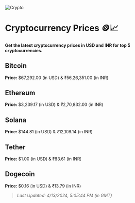 
![Crypto](https://www.techguide.com.au/wp-content/uploads/2020/11/crypto3.jpeg)

# Cryptocurrency Prices 🪙📈

#### Get the latest cryptocurrency prices in USD and INR for top 5 cryptocurrencies.

## Bitcoin

**Price:** $67,292.00 (in USD) & ₹56,26,351.00 (in INR)

## Ethereum

**Price:** $3,239.17 (in USD) & ₹2,70,832.00 (in INR)

## Solana

**Price:** $144.81 (in USD) & ₹12,108.14 (in INR)

## Tether

**Price:** $1.00 (in USD) & ₹83.61 (in INR)

## Dogecoin

**Price:** $0.16 (in USD) & ₹13.79 (in INR)

> _Last Updated: 4/13/2024, 5:05:44 PM (in GMT)_
